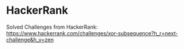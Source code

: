 # HackerRank
Solved Challenges from HackerRank:
https://www.hackerrank.com/challenges/xor-subsequence?h_r=next-challenge&h_v=zen
